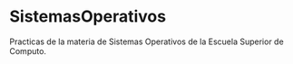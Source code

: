 # SistemasOperativos

Practicas de la materia de Sistemas Operativos de la Escuela Superior de Computo.
